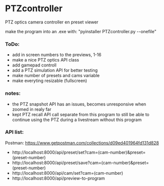 # PTZcontroller
PTZ optics camera controller en preset viewer

make the program into an .exe with: "pyinstaller PTZcontroller.py --onefile"

### ToDo:
- add in screen numbers to the previews, 1-16
- make a nice PTZ optics API class
- add gamepad controll
- add a PTZ simulation API for better testing
- make number of presets and cams variable
- make everyting resizable (fullscreen)

### notes:
- the PTZ snapshot API has an issues, becomes unresponsive when zoomed in realy far
- kept PTZ recall API call separate from this program to still be able to continue using the PTZ during a livestream without this program

### API list:
Postman: https://www.getpostman.com/collections/d09ed401964fd131d828

- http://localhost:8000/api/preset/set?cam=(cam-number)&preset=(preset-number)
- http://localhost:8000/api/preset/save?cam=(cam-number)&preset=(preset-number)
- http://localhost:8000/api/cam/set?cam=(cam-number)
- http://localhost:8000/api/preview-to-program